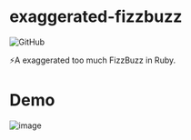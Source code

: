 # exaggerated-fizzbuzz
![GitHub](https://img.shields.io/github/license/mashape/apistatus.svg)

:zap:A exaggerated too much FizzBuzz in Ruby.

# Demo
![image](https://i.imgur.com/vdzj0XI.png)